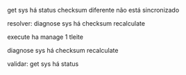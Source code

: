 get sys há status
checksum diferente não está sincronizado

resolver:
diagnose sys há checksum recalculate

execute ha manage 1 tleite

diagnose sys há checksum recalculate

validar:
get sys há status
